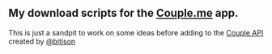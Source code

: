 ## My download scripts for the [Couple.me](https://couple.me/) app.

This is just a sandpit to work on some ideas before adding to the [Couple API](https://github.com/bitjson/couple-api) created by [@bitjson](https://github.com/bitjson)
